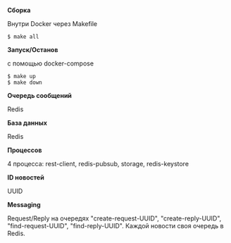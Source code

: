**Сборка**

Внутри Docker через Makefile

```
$ make all
```

**Запуск/Останов**

с помощью docker-compose

```
$ make up
$ make down
```

**Очередь сообщений**

Redis

**База данных**

Redis

**Процессов**

4 процесса: rest-client, redis-pubsub, storage, redis-keystore

**ID новостей**

UUID

**Messaging**

Request/Reply на очередях "create-request-UUID", "create-reply-UUID", "find-request-UUID", "find-reply-UUID".
Каждой новости своя очередь в Redis.
